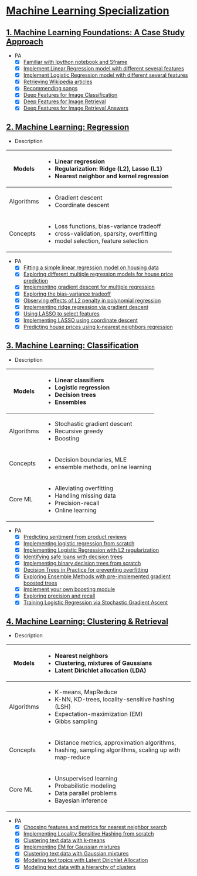 # [Machine Learning Specialization](https://www.coursera.org/specializations/machine-learning)

## [1. Machine Learning Foundations: A Case Study Approach](https://www.coursera.org/learn/ml-foundations)
- PA
  - [x] [Familiar with Ipython notebook and Sframe](https://github.com/SSQ/Coursera-UW-Machine-Learning-Foundations-A-Case-Study-Approach/tree/master/Programming%20Assignment%201)
  - [x] [Implement Linear Regression model with different several features](https://github.com/SSQ/Coursera-UW-Machine-Learning-Foundations-A-Case-Study-Approach/tree/master/Programming%20Assignment%202)
  - [x] [Implement Logistic Regression model with different several features](https://github.com/SSQ/Coursera-UW-Machine-Learning-Foundations-A-Case-Study-Approach/tree/master/Programming%20Assignment%203)
  - [x] [Retrieving Wikipedia articles](https://github.com/SSQ/Coursera-UW-Machine-Learning-Foundations-A-Case-Study-Approach/tree/master/Week%204%20PA%201)
  - [x] [Recommending songs](https://github.com/SSQ/Coursera-UW-Machine-Learning-Foundations-A-Case-Study-Approach/tree/master/Week%205%20PA%201)
  - [x] [Deep Features for Image Classification](https://github.com/SSQ/Coursera-UW-Machine-Learning-Foundations-A-Case-Study-Approach/tree/master/Week%206%20PA%201)
  - [x] [Deep Features for Image Retrieval](https://github.com/SSQ/Coursera-UW-Machine-Learning-Foundations-A-Case-Study-Approach/tree/master/Week%206%20PA%202)
  - [x] [Deep Features for Image Retrieval Answers](https://github.com/SSQ/Coursera-UW-Machine-Learning-Foundations-A-Case-Study-Approach/tree/master/Week%206%20PA%203)
## [2. Machine Learning: Regression](https://www.coursera.org/learn/ml-regression)
- Description

Models | <ul><li>Linear regression</li><li>Regularization: Ridge (L2), Lasso (L1)</li><li>Nearest neighbor and kernel regression</li></ul>
--|:--
Algorithms | <ul><li>Gradient descent</li><li>Coordinate descent</li></ul>
Concepts | <ul><li>Loss functions, bias-variance tradeoff</li><li>cross-validation, sparsity, overfitting</li><li>model selection, feature selection</li></ul>

- PA
  - [x] [Fitting a simple linear regression model on housing data](https://github.com/SSQ/Coursera-UW-Machine-Learning-Regression/tree/master/Programming%20Assignment%201)
  - [x] [Exploring different multiple regression models for house price prediction](https://github.com/SSQ/Coursera-UW-Machine-Learning-Regression/tree/master/Programming%20Assignment%202)
  - [x] [Implementing gradient descent for multiple regression](https://github.com/SSQ/Coursera-UW-Machine-Learning-Regression/tree/master/Programming%20Assignment%203)
  - [x] [Exploring the bias-variance tradeoff](https://github.com/SSQ/Coursera-UW-Machine-Learning-Regression/tree/master/Programming%20Assignment%204)
  - [x] [Observing effects of L2 penalty in polynomial regression](https://github.com/SSQ/Coursera-UW-Machine-Learning-Regression/tree/master/Programming%20Assignment%205)
  - [x] [Implementing ridge regression via gradient descent](https://github.com/SSQ/Coursera-UW-Machine-Learning-Regression/tree/master/Programming%20Assignment%206)
  - [x] [Using LASSO to select features](https://github.com/SSQ/Coursera-UW-Machine-Learning-Regression/tree/master/Programming%20Assignment%207)
  - [x] [Implementing LASSO using coordinate descent](https://github.com/SSQ/Coursera-UW-Machine-Learning-Regression/tree/master/Programming%20Assignment%208)
  - [x] [Predicting house prices using k-nearest neighbors regression](https://github.com/SSQ/Coursera-UW-Machine-Learning-Regression/tree/master/Week%206%20PA%201)

## [3. Machine Learning: Classification](https://www.coursera.org/learn/ml-classification)
- Description

Models | <ul><li>Linear classifiers</li><li>Logistic regression</li><li>Decision trees</li><li>Ensembles</li></ul>
--|:--
Algorithms | <ul><li>Stochastic gradient descent</li><li>Recursive greedy</li><li>Boosting</li></ul>
Concepts | <ul><li>Decision boundaries, MLE</li><li>ensemble methods, online learning</li></ul>
Core ML | <ul><li>Alleviating overfitting</li><li>Handling missing data</li><li>Precision-recall</li><li>Online learning</li></ul>

- PA
  - [x] [Predicting sentiment from product reviews](https://github.com/SSQ/Coursera-UW-Machine-Learning-Classification/tree/master/Programming%20Assignment%201)
  - [x] [Implementing logistic regression from scratch](https://github.com/SSQ/Coursera-UW-Machine-Learning-Classification/tree/master/Programming%20Assignment%202)  
  - [x] [Implementing Logistic Regression with L2 regularization](https://github.com/SSQ/Coursera-UW-Machine-Learning-Classification/tree/master/Programming%20Assignment%203)
  - [x] [Identifying safe loans with decision trees](https://github.com/SSQ/Coursera-UW-Machine-Learning-Classification/tree/master/Programming%20Assignment%204)
  - [x] [Implementing binary decision trees from scratch](https://github.com/SSQ/Coursera-UW-Machine-Learning-Classification/tree/master/Programming%20Assignment%205)
  - [x] [Decision Trees in Practice for preventing overfitting](https://github.com/SSQ/Coursera-UW-Machine-Learning-Classification/tree/master/Programming%20Assignment%206) 
  - [x] [Exploring Ensemble Methods with pre-implemented gradient boosted trees](https://github.com/SSQ/Coursera-UW-Machine-Learning-Classification/tree/master/Week%205%20PA%201)
  - [x] [Implement your own boosting module](https://github.com/SSQ/Coursera-UW-Machine-Learning-Classification/tree/master/Week%205%20PA%202)
  - [x] [Exploring precision and recall](https://github.com/SSQ/Coursera-UW-Machine-Learning-Classification/tree/master/Week%206%20PA%201)
  - [x] [Training Logistic Regression via Stochastic Gradient Ascent](https://github.com/SSQ/Coursera-UW-Machine-Learning-Classification/tree/master/Week%207%20PA%201)
    
## [4. Machine Learning: Clustering & Retrieval](https://www.coursera.org/learn/ml-clustering-and-retrieval)
- Description

Models | <ul><li>Nearest neighbors</li><li>Clustering, mixtures of Gaussians</li><li>Latent Dirichlet allocation (LDA)</li></ul>
--|:--
Algorithms | <ul><li>K-means, MapReduce</li><li>K-NN, KD-trees, locality-sensitive hashing (LSH)</li><li>Expectation-maximization (EM)</li><li>Gibbs sampling</li></ul>
Concepts | <ul><li>Distance metrics, approximation algorithms,</li><li>hashing, sampling algorithms, scaling up with map-reduce</li></ul>
Core ML | <ul><li>Unsupervised learning</li><li>Probabilistic modeling</li><li>Data parallel problems</li><li>Bayesian inference</li></ul>

- PA
  - [x] [Choosing features and metrics for nearest neighbor search](https://github.com/SSQ/Coursera-UW-Machine-Learning-Clustering-Retrieval/tree/master/Week%201%20PA%201)
  - [x] [Implementing Locality Sensitive Hashing from scratch](https://github.com/SSQ/Coursera-UW-Machine-Learning-Clustering-Retrieval/tree/master/Week%201%20PA%202)
  - [x] [Clustering text data with k-means](https://github.com/SSQ/Coursera-UW-Machine-Learning-Clustering-Retrieval/tree/master/Week%203%20PA%201)
  - [x] [Implementing EM for Gaussian mixtures](https://github.com/SSQ/Coursera-UW-Machine-Learning-Clustering-Retrieval/tree/master/Week%204%20PA%201)
  - [x] [Clustering text data with Gaussian mixtures](https://github.com/SSQ/Coursera-UW-Machine-Learning-Clustering-Retrieval/tree/master/Week%204%20PA%202)
  - [x] [Modeling text topics with Latent Dirichlet Allocation](https://github.com/SSQ/Coursera-UW-Machine-Learning-Clustering-Retrieval/tree/master/Week%205%20PA%201)
  - [x] [Modeling text data with a hierarchy of clusters](https://github.com/SSQ/Coursera-UW-Machine-Learning-Clustering-Retrieval/tree/master/Week%206%20PA%201)
